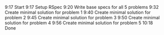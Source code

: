 9:17 Start
9:17 Setup RSpec
9:20 Write base specs for all 5 problems
9:32 Create minimal solution for problem 1
9:40 Create minimal solution for problem 2
9:45 Create minimal solution for problem 3
9:50 Create minimal solution for problem 4
9:56 Create minimal solution for problem 5
10:18 Done
